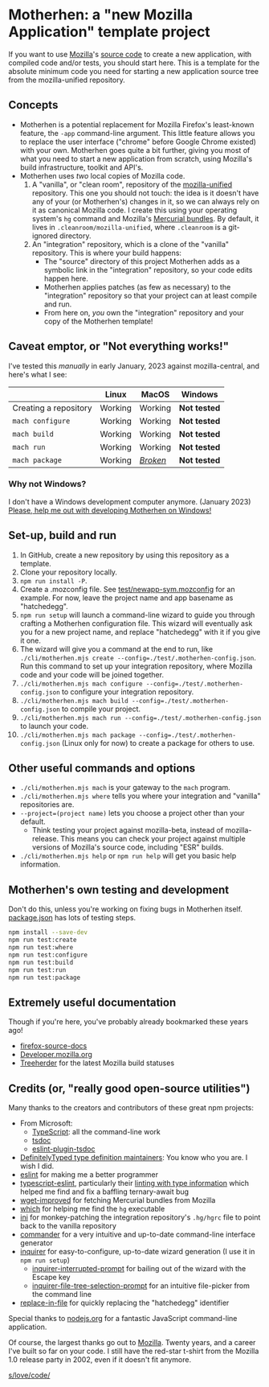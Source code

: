 # Motherhen: a "new Mozilla Application" template project

If you want to use [Mozilla](https://www.mozilla.org)'s [source code](https://searchfox.org) to create a new application, with compiled code and/or tests, you should start here.  This is a template for the absolute minimum code you need for starting a new application source tree from the mozilla-unified repository.

## Concepts

- Motherhen is a potential replacement for Mozilla Firefox's least-known feature, the `-app` command-line argument.  This little feature allows you to replace the user interface ("chrome" before Google Chrome existed) with your own.  Motherhen goes quite a bit further, giving you most of what you need to start a new application from scratch, using Mozilla's build infrastructure, toolkit and API's.
- Motherhen uses _two_ local copies of Mozilla code.  
    1. A "vanilla", or "clean room", repository of the [mozilla-unified](https://hg.mozilla.org/mozilla-unified/) repository.  This one you should not touch:  the idea is it doesn't have any of your (or Motherhen's) changes in it, so we can always rely on it as canonical Mozilla code.  I create this using your operating system's `hg` command and Mozilla's [Mercurial bundles](https://firefox-source-docs.mozilla.org/contributing/vcs/mercurial_bundles.html).  By default, it lives in `.cleanroom/mozilla-unified`, where `.cleanroom` is a git-ignored directory.
    2. An "integration" repository, which is a clone of the "vanilla" repository.  This is where your build happens:
        - The "source" directory of this project Motherhen adds as a symbolic link in the "integration" repository, so your code edits happen here.
        - Motherhen applies patches (as few as necessary) to the "integration" repository so that your project can at least compile and run.
        - From here on, _you_ own the "integration" repository and your copy of the Motherhen template!

## Caveat emptor, or "Not everything works!"

I've tested this _manually_ in early January, 2023 against mozilla-central, and here's what I see:

| | Linux | MacOS | Windows |
|-|-------|-------|---------|
| Creating a repository | Working | Working | __Not tested__ |
| `mach configure` | Working | Working | __Not tested__ |
| `mach build` | Working | Working | __Not tested__ |
| `mach run` | Working | Working | __Not tested__ |
| `mach package` | Working | [_Broken_](https://github.com/ajvincent/motherhen/issues/28) | __Not tested__ |

### Why not Windows?

I don't have a Windows development computer anymore.  (January 2023)  [Please, help me out with developing Motherhen on Windows!](https://github.com/ajvincent/motherhen/issues/23)

## Set-up, build and run

1. In GitHub, create a new repository by using this repository as a template.
2. Clone your repository locally.
3. `npm run install -P`.
4. Create a .mozconfig file.  See [test/newapp-sym.mozconfig](test/newapp-sym.mozconfig) for an example.  For now, leave the project name and app basename as "hatchedegg".
5. `npm run setup` will launch a command-line wizard to guide you through crafting a Motherhen configuration file.  This wizard will eventually ask you for a new project name, and replace "hatchedegg" with it if you give it one.
6. The wizard will give you a command at the end to run, like `./cli/motherhen.mjs create --config=./test/.motherhen-config.json`.  Run this command to set up your integration repository, where Mozilla code and your code will be joined together.
7. `./cli/motherhen.mjs mach configure --config=./test/.motherhen-config.json` to configure your integration repository.
8. `./cli/motherhen.mjs mach build --config=./test/.motherhen-config.json` to compile your project.
9. `./cli/motherhen.mjs mach run --config=./test/.motherhen-config.json` to launch your code.
10. `./cli/motherhen.mjs mach package --config=./test/.motherhen-config.json` (Linux only for now) to create a package for others to use.

## Other useful commands and options

- `./cli/motherhen.mjs mach` is your gateway to the `mach` program.
- `./cli/motherhen.mjs where` tells you where your integration and "vanilla" repositories are.
- `--project=(project name)` lets you choose a project other than your default.
  - Think testing your project against mozilla-beta, instead of mozilla-release.  This means you can check your project against multiple versions of Mozilla's source code, including "ESR" builds.
- `./cli/motherhen.mjs help` or `npm run help` will get you basic help information.

## Motherhen's own testing and development

Don't do this, unless you're working on fixing bugs in Motherhen itself.  [package.json](package.json) has lots of testing steps.

```bash
npm install --save-dev
npm run test:create
npm run test:where
npm run test:configure
npm run test:build
npm run test:run
npm run test:package
```

## Extremely useful documentation

Though if you're here, you've probably already bookmarked these years ago!

- [firefox-source-docs](https://firefox-source-docs.mozilla.org/)
- [Developer.mozilla.org](https://developer.mozilla.org/en-US/)
- [Treeherder](https://treeherder.mozilla.org/) for the latest Mozilla build statuses

## Credits (or, "really good open-source utilities")

Many thanks to the creators and contributors of these great npm projects:

- From Microsoft:
  - [TypeScript](https://typescriptlang.org): all the command-line work
  - [tsdoc](https://tsdoc.app)
  - [eslint-plugin-tsdoc](https://www.npmjs.com/package/eslint-plugin-tsdoc)
- [DefinitelyTyped type definition maintainers](https://github.com/DefinitelyTyped/DefinitelyTyped): You know who you are.  I wish I did.
- [eslint](https://eslint.org) for making me a better programmer
- [typescript-eslint](https://typescript-eslint.io/), particularly their [linting with type information](https://typescript-eslint.io/linting/typed-linting/) which helped me find and fix a baffling ternary-await bug
- [wget-improved](https://github.com/bearjaws/node-wget) for fetching Mercurial bundles from Mozilla
- [which](https://github.com/npm/node-which) for helping me find the `hg` executable
- [ini](https://github.com/npm/ini) for monkey-patching the integration repository's `.hg/hgrc` file to point back to the vanilla repository
- [commander](https://github.com/tj/commander.js) for a very intuitive and up-to-date command-line interface generator
- [inquirer](https://github.com/SBoudrias/Inquirer.js) for easy-to-configure, up-to-date wizard generation (I use it in `npm run setup`)
  - [inquirer-interrupted-prompt](https://github.com/lnquy065/inquirer-interrupted-prompt) for bailing out of the wizard with the Escape key
  - [inquirer-file-tree-selection-prompt](https://github.com/anc95/inquirer-file-tree-selection) for an intuitive file-picker from the command line
- [replace-in-file](https://github.com/adamreisnz/replace-in-file) for quickly replacing the "hatchedegg" identifier

Special thanks to [nodejs.org](https://nodejs.org) for a fantastic JavaScript command-line application.

Of course, the largest thanks go out to [Mozilla](https://mozilla.org).  Twenty years, and a career I've built so far on your code.  I still have the red-star t-shirt from the Mozilla 1.0 release party in 2002, even if it doesn't fit anymore.

[s/love/code/](https://www.youtube.com/watch?v=nUCoYcxNMBE)
